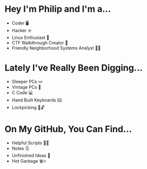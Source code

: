 # Hey I'm Philip and I'm a...
- Coder 🖥️
- Hacker ☣️
- Linux Enthusiast 🐧
- CTF Walkthrough Creator 🎥
- Friendly Neighborhood Systems Analyst 👨‍🔧

# Lately I've Really Been Digging...
- Sleeper PCs 💤
- Vintage PCs 💾
- C Code 💻
- Hand Built Keyboards ⌨️
- Lockpicking 🔑🔓

# On My GitHub, You Can Find...
- Helpful Scripts 📃✅
- Notes 🗒️
- Unfinished Ideas 🤔
- Hot Garbage 🗑️🔥

<!---
Philip-Otter/Philip-Otter is a ✨ special ✨ repository because its `README.md` (this file) appears on your GitHub profile.
You can click the Preview link to take a look at your changes.
--->
